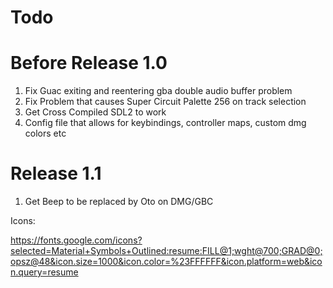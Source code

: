 # Todo

# Before Release 1.0

1. Fix Guac exiting and reentering gba double audio buffer problem
2. Fix Problem that causes Super Circuit Palette 256 on track selection
3. Get Cross Compiled SDL2 to work
4. Config file that allows for keybindings, controller maps, custom dmg colors etc

# Release 1.1

1. Get Beep to be replaced by Oto on DMG/GBC



Icons:

https://fonts.google.com/icons?selected=Material+Symbols+Outlined:resume:FILL@1;wght@700;GRAD@0;opsz@48&icon.size=1000&icon.color=%23FFFFFF&icon.platform=web&icon.query=resume
